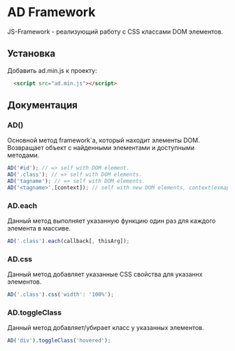 # AD Framework
JS-Framework - реализующий работу с CSS классами DOM элементов.

## Установка

Добавить ad.min.js к проекту:
```html
  <script src="ad.min.js"></script>
```
## Документация
### AD()

Основной метод framework`a, который находит элементы DOM. Возвращает объект с найденными элементами и доступными методами.

```js
AD('#id'); // => self with DOM element.
AD('.class'); // => self with DOM elements.
AD('tagname'); // => self with DOM elements.
AD('<tagname>',[context]); // self with new DOM elements, context(exmaple: '#id', '.class', 'tagname').
```

### AD.each
Данный метод выполняет указанную функцию один раз для каждого элемента в массиве.
```js
AD('.class').each(callback[, thisArg]);
```

### AD.css
Данный метод добавляет указанные CSS свойства для указаннх элементов.
```js
AD('.class').css('width': '100%');
```

### AD.toggleClass
Данный метод добавляет/убирает класс у указанных элементов.
```js
AD('div').toggleClass('hovered');
```
